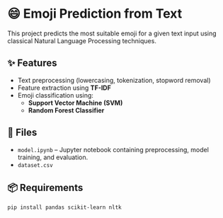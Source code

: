 # 😄 Emoji Prediction from Text

This project predicts the most suitable emoji for a given text input using classical Natural Language Processing techniques.

## ✨ Features

- Text preprocessing (lowercasing, tokenization, stopword removal)
- Feature extraction using **TF-IDF**
- Emoji classification using:
  - **Support Vector Machine (SVM)**
  - **Random Forest Classifier**

## 📁 Files

- `model.ipynb` – Jupyter notebook containing preprocessing, model training, and evaluation.
- `dataset.csv`
## 📦 Requirements

```bash
pip install pandas scikit-learn nltk

